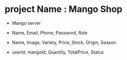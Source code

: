 # project Name : Mango Shop

- Mango server

<!-- User -->
- Name, Email, Phone, Password, Role
<!-- Mango -->
- Name, Image, Variety, Price, Stock, Origin, Season
<!-- Order -->
- userId, mangoId, Quantity, TotalPrice, Status




